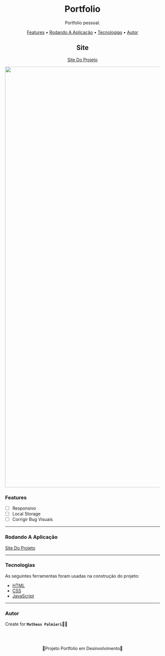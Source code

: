 <!-- Título -->

<h1 align="center">Portfolio</h1>

<!-- Descrição -->

<p align="center">Portfolio pessoal.</p>

<!-- Súmario -->

<p align="center">
 <a href="#features">Features</a> •
 <a href="#rodando-a-aplicação">Rodando A Aplicação</a> •
 <a href="#tecnologias">Tecnologias</a> •
 <a href="#autor">Autor</a>
</p>

<!-- Site -->

<h2 align="center">Site</h2>

<p align="center">
 <a href="https://matheuspalmieri.github.io/Portfolio/">Site Do Projeto</a>
</p>

<img src="animation.gif" width="1366px" align="center">

<!-- Atualizações -->

### Features

- [ ] Responsivo
- [ ] Local Storage
- [ ] Corrigir Bug Visuais

---

### Rodando A Aplicação

<a href="https://matheuspalmieri.github.io/Portfolio/">Site Do Projeto</a>

---

### Tecnologias

As seguintes ferramentas foram usadas na construção do projeto:

- [HTML](https://html.com/)
- [CSS](https://html.com/css/)
- [JavaScript](https://javascript.com/)

---

### Autor

Create for <b>`Matheus Palmieri`</b>👨‍💻

<br>
<br>

<p align="center">🎉Projeto Portfolio em Desinvolvimento🚀</p>

